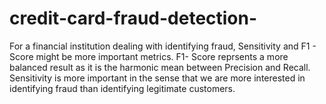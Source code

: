 # credit-card-fraud-detection-
For a financial institution dealing with identifying fraud, Sensitivity and F1 - Score might be more important metrics. F1- Score reprsents a more balanced result as it is the harmonic mean between Precision and Recall. Sensitivity is more important in the sense that we are more interested in identifying fraud than identifying legitimate customers.
